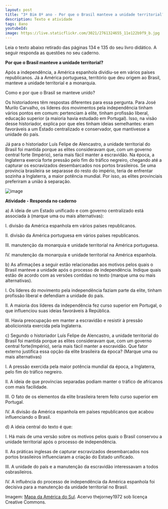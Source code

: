 ```yaml
---
layout: post
title: "3º Bim 8º ano - Por que o Brasil manteve a unidade territorial?"
description: Texto e atividade
tags: 8ano
youtubeId:
image: https://live.staticflickr.com/3021/2761324655_11e122b9f9_b.jpg
---
```


Leia o texto abaixo retirado das páginas 134 e 135 do seu livro didático. A seguir responda as questões no seu caderno.

**Por que o Brasil manteve a unidade territorial?**

Após a independência, a América espanhola dividiu-se em vários países republicanos. Já a América portuguesa, território que deu origem ao Brasil, manteve a unidade territorial e a monarquia. 

Como e por que o Brasil se manteve unido?

Os historiadores têm respostas diferentes para essa pergunta. Para José Murilo Carvalho, os líderes dos movimentos pela independência tinham vários pontos em comum: pertenciam à elite, tinham profissão liberal, educação superior (a maioria havia estudado em Portugal). Isso, na visão desse historiador, explica por que eles tinham ideias semelhantes: eram favoráveis a um Estado centralizado e conservador, que mantivesse a unidade do país.

Já para o historiador Luís Felipe de Alencastro, a unidade territorial do Brasil foi mantida porque as elites consideravam que, com um governo central forte (Império), seria mais fácil manter a escravidão. Na época, a Inglaterra exercia forte pressão pelo fim do tráfico negreiro, chegando até a capturar os escravizados desembarcados nos portos brasileiros. Se uma província brasileira se separasse do resto do império, teria de enfrentar sozinha a Inglaterra, a maior potência mundial. Por isso, as elites provinciais preferiram a união à separação.

![image](https://live.staticflickr.com/3021/2761324655_11e122b9f9_b.jpg)

**Atividade - Responda no caderno**

a) A ideia de um Estado unificado e com governo centralizado está associada à (marque uma ou mais alternativas):

I. divisão da América espanhola em vários países republicanos.

II. divisão da América portuguesa em vários países republicanos.

III. manutenção da monarquia e unidade territorial na América portuguesa.

IV. manutenção da monarquia e unidade territorial na América espanhola.

b) As afirmações a seguir estão relacionadas aos motivos pelos quais o Brasil manteve a unidade após o processo de independência. Indique quais estão de acordo com as versões contidas no texto (marque uma ou mais alternativas).

I. Os líderes do movimento pela independência faziam parte da elite, tinham profissão liberal e defendiam a unidade do país.

II. A maioria dos líderes da independência fez curso superior em Portugal, o que influenciou suas ideias favoráveis à República.

III. Havia preocupação em manter a escravidão e resistir à pressão abolicionista exercida pela Inglaterra.

c) Segundo o historiador Luís Felipe de Alencastro, a unidade territorial do Brasil foi mantida porque as elites consideravam que, com um governo central forte(Império), seria mais fácil manter a escravidão. Que fator externo justifica essa opção da elite brasileira da época? (Marque uma ou mais alternativas)

I. A pressão exercida pela maior potência mundial da época, a Inglaterra, pelo fim do tráfico negreiro.

II. A ideia de que províncias separadas podiam manter o tráfico de africanos com
mais facilidade.

III. O fato de os elementos da elite brasileira terem feito curso superior em Portugal.

IV. A divisão da América espanhola em países republicanos que acabou influenciando o Brasil. 

d) A ideia central do texto é que:

I. Há mais de uma versão sobre os motivos pelos quais o Brasil conservou a unidade territorial após o processo de independência.

II. As práticas inglesas de capturar escravizados desembarcados nos portos brasileiros influenciaram a criação do Estado unificado.

III. A unidade do país e a manutenção da escravidão interessavam a todos osbrasileiros.

IV. A influência do processo de independência da América espanhola foi decisiva para a manutenção da unidade territorial no Brasil.

Imagem: [Mapa da América do Sul](https://live.staticflickr.com/3021/2761324655_11e122b9f9_b.jpg). Acervo thejorney1972 sob licença Creative Commons.

